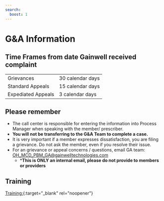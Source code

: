 ```yaml
---
search:
  boost: 1
---
```


# G&A Information

## Time Frames from date Gainwell received complaint 
| | |
| :--- | :--- |
| Grievances | 30 calendar days |
| Standard Appeals | 15 calendar days |
| Expediated Appeals | 3 calendar days |

## Please remember

- The call center is responsible for entering the information into Process Manager when speaking with the member/ prescriber.    
- **You will not be transferring to the G&A Team to complete a case.**  
- It is very important if a member expresses dissatisfaction, you are filing a grievance.  Do not ask the member, even if you resolve their issue. 
- For an grievance or appeal concerns / questions, email GA team: OH_MCD_PBM_GA@gainwelltechnologies.com   
  - ***This is ONLY an internal email, please do not provide to members or providers**  

## Training

[Training:](https://mygainwell-my.sharepoint.com.mcas.ms/:p:/g/personal/emily_reinhart_gainwelltechnologies_com/Ed8EO71WlPNIljrnMktFeysBTV3R9RORJJXbVqZMzsjCow?e=uz44pA){:target="_blank" rel="noopener"} 

